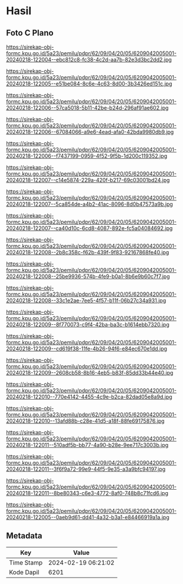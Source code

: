 # Hasil

## Foto C Plano

https://sirekap-obj-formc.kpu.go.id/5a23/pemilu/pdpr/62/09/04/20/05/6209042005001-20240218-122004--ebc812c8-fc38-4c2d-aa7b-82e3d3bc2dd2.jpg

https://sirekap-obj-formc.kpu.go.id/5a23/pemilu/pdpr/62/09/04/20/05/6209042005001-20240218-122005--e51be084-8c6e-4c63-8d00-3b3426ed151c.jpg

https://sirekap-obj-formc.kpu.go.id/5a23/pemilu/pdpr/62/09/04/20/05/6209042005001-20240218-122006--57ca5018-5b11-42be-b24d-296af91ae602.jpg

https://sirekap-obj-formc.kpu.go.id/5a23/pemilu/pdpr/62/09/04/20/05/6209042005001-20240218-122006--67084066-a9e6-4ead-afa0-42bda9980db9.jpg

https://sirekap-obj-formc.kpu.go.id/5a23/pemilu/pdpr/62/09/04/20/05/6209042005001-20240218-122006--f7437199-0959-4f52-9f5b-1d200c119352.jpg

https://sirekap-obj-formc.kpu.go.id/5a23/pemilu/pdpr/62/09/04/20/05/6209042005001-20240218-122007--c14e5874-229a-420f-b217-69c03001bd24.jpg

https://sirekap-obj-formc.kpu.go.id/5a23/pemilu/pdpr/62/09/04/20/05/6209042005001-20240218-122007--5ca854de-a4b2-41ac-8096-8d0b47573a9b.jpg

https://sirekap-obj-formc.kpu.go.id/5a23/pemilu/pdpr/62/09/04/20/05/6209042005001-20240218-122007--ca40d10c-6cd8-4087-892e-fc5a04084692.jpg

https://sirekap-obj-formc.kpu.go.id/5a23/pemilu/pdpr/62/09/04/20/05/6209042005001-20240218-122008--2b8c358c-f62b-439f-9f83-92167868fe40.jpg

https://sirekap-obj-formc.kpu.go.id/5a23/pemilu/pdpr/62/09/04/20/05/6209042005001-20240218-122008--25be9936-574b-4fe9-b0a1-8b6e9b60c7f7.jpg

https://sirekap-obj-formc.kpu.go.id/5a23/pemilu/pdpr/62/09/04/20/05/6209042005001-20240218-122008--33c1e2ae-7ee5-4f57-b11f-06b27c34a931.jpg

https://sirekap-obj-formc.kpu.go.id/5a23/pemilu/pdpr/62/09/04/20/05/6209042005001-20240218-122009--8f770073-c9f4-42ba-ba3c-b1614ebb7320.jpg

https://sirekap-obj-formc.kpu.go.id/5a23/pemilu/pdpr/62/09/04/20/05/6209042005001-20240218-122009--cd619f38-11fe-4b26-94f6-e84ec670e1dd.jpg

https://sirekap-obj-formc.kpu.go.id/5a23/pemilu/pdpr/62/09/04/20/05/6209042005001-20240218-122009--2608cb58-8b16-4eb5-b83f-85dd33b44e40.jpg

https://sirekap-obj-formc.kpu.go.id/5a23/pemilu/pdpr/62/09/04/20/05/6209042005001-20240218-122010--770e4142-4455-4c9e-b2ca-82dad05e8a9d.jpg

https://sirekap-obj-formc.kpu.go.id/5a23/pemilu/pdpr/62/09/04/20/05/6209042005001-20240218-122010--13afd88b-c28e-41d5-a18f-88fe69175876.jpg

https://sirekap-obj-formc.kpu.go.id/5a23/pemilu/pdpr/62/09/04/20/05/6209042005001-20240218-122011--510adf5b-bb77-4a90-b28e-9ee717c3003b.jpg

https://sirekap-obj-formc.kpu.go.id/5a23/pemilu/pdpr/62/09/04/20/05/6209042005001-20240218-122011--3f6f9a72-99e9-44f5-9e35-a3a9bfc94197.jpg

https://sirekap-obj-formc.kpu.go.id/5a23/pemilu/pdpr/62/09/04/20/05/6209042005001-20240218-122011--8be80343-c6e3-4772-8af0-748b8c71fcd6.jpg

https://sirekap-obj-formc.kpu.go.id/5a23/pemilu/pdpr/62/09/04/20/05/6209042005001-20240218-122005--0aeb9d61-dd41-4a32-b3a1-e84466919a1a.jpg


## Metadata

| Key        | Value               |
| ---------- | ------------------- |
| Time Stamp | 2024-02-19 06:21:02 |
| Kode Dapil | 6201                |



